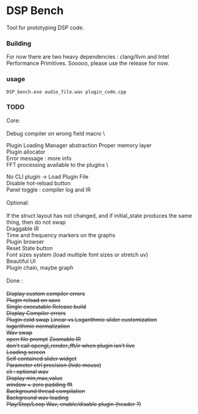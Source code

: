 # DSP Bench

Tool for prototyping DSP code.

### Building
For now there are two heavy dependencies : clang/llvm and Intel Performance Primitives. Sooooo, please use the release for now. 

### usage 
```
DSP_bench.exe audio_file.wav plugin_code.cpp 
```

### TODO

Core: \
\
Debug compiler on wrong field macro \

Plugin Loading Manager abstraction
Proper memory layer \
Plugin allocator \
Error message : more info \
FFT processing available to the plugins \

No CLI plugin -> Load Plugin File \
Disable hot-reload button \
Panel toggle : compiler log and IR \
\
Optional: \
\
If the struct layout has not changed, and if initial_state produces the same thing, then do not swap \
Draggable IR \
Time and frequency markers on the graphs \
Plugin browser \
Reset State button \
Font sizes system (load multiple font sizes or stretch uv) \
Beautiful UI \
Plugin chain, maybe graph \
\
Done : \
\
~~Display custom compiler errors~~ \
~~Plugin reload on save~~ \
~~Single executable Release build~~ \
~~Display Compiler errors~~ \
~~Plugin cold swap~~
~~Linear vs Logarithmic slider customization~~ \
~~logarithmic normalization~~ \
~~Wav swap~~ \
~~open file prompt~~
~~Zoomable IR~~ \
~~don't call opengl_render_fft/ir when plugin isn't live~~ \
~~Loading screen~~ \
~~Self contained slider widget~~ \
~~Parameter ctrl precision (hide mouse)~~ \
~~cli : optional wav~~ \
~~Display min,max,value~~ \
~~window + zero padding fft~~\
~~Background thread compilation~~ \
~~Background wav loading~~ \
~~Play/Stop/Loop Wav, enable/disable plugin (header ?)~~ 